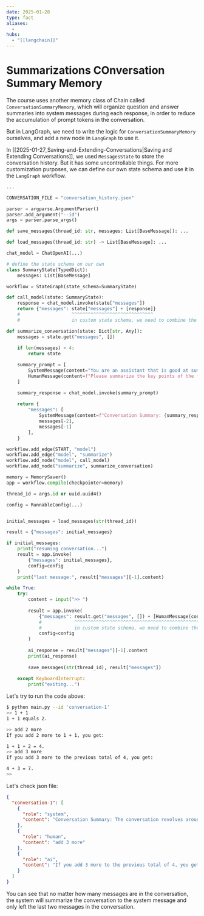 ```yaml
---
date: 2025-01-28
type: fact
aliases:
  -
hubs:
  - "[[langchain]]"
---
```


# Summarizations COnversation Summary Memory

The course uses another memory class of Chain called `ConversationSummaryMemory`, which will organize question and answer summaries into system messages during each response, in order to reduce the accumulation of prompt tokens in the conversation.

But in LangGraph, we need to write the logic for `ConversationSummaryMemory` ourselves, and add a new node in `LangGraph` to use it.

In [[2025-01-27_Saving-and-Extending-Conversations|Saving and Extending Conversations]], we used `MessagesState` to store the conversation history. But it has some uncontrollable things. For more customization purposes, we can define our own state schema and use it in the `LangGraph` workflow.

```py
...

CONVERSATION_FILE = "conversation_history.json"

parser = argparse.ArgumentParser()
parser.add_argument("--id")
args = parser.parse_args()

def save_messages(thread_id: str, messages: List[BaseMessage]): ...

def load_messages(thread_id: str) -> List[BaseMessage]: ...

chat_model = ChatOpenAI(...)

# define the state schema on our own
class SummaryState(TypedDict):
    messages: List[BaseMessage]

workflow = StateGraph(state_schema=SummaryState)

def call_model(state: SummaryState):
    response = chat_model.invoke(state["messages"])
    return {"messages": state["messages"] + [response]}
    #                   ^^^^^^^^^^^^^^^^^^^^^^^^^^^^^^
    #                   in custom state schema, we need to combine the old messages with the new response on our own

def summarize_conversation(state: Dict[str, Any]):
    messages = state.get("messages", [])
    
    if len(messages) < 4:
        return state

    summary_prompt = [
        SystemMessage(content="You are an assistant that is good at summarizing conversations."),
        HumanMessage(content=f"Please summarize the key points of the following conversation:\n{' '.join([m.content for m in messages])}")
    ]

    summary_response = chat_model.invoke(summary_prompt)
    
    return {
        "messages": [
            SystemMessage(content=f"Conversation Summary: {summary_response.content}"),
            messages[-2],
            messages[-1] 
        ],
    }

workflow.add_edge(START, "model")
workflow.add_edge("model", "summarize")
workflow.add_node("model", call_model)
workflow.add_node("summarize", summarize_conversation)

memory = MemorySaver()
app = workflow.compile(checkpointer=memory)

thread_id = args.id or uuid.uuid4()

config = RunnableConfig(...)


initial_messages = load_messages(str(thread_id))

result = {"messages": initial_messages}

if initial_messages:
    print("resuming conversation...")
    result = app.invoke(
        {"messages": initial_messages}, 
        config=config
    )
    print("last message:", result["messages"][-1].content)

while True:
    try:
        content = input(">> ")
        
        result = app.invoke(
            {"messages": result.get("messages", []) + [HumanMessage(content=content)]},
            #            ^^^^^^^^^^^^^^^^^^^^^^^^^^^^^^^^^^^^^^^^^^^^^^^^^^^^^^^^^^^^^
            #            in custom state schema, we need to combine the old messages with the new human message on our own
            config=config
        )
        
        ai_response = result["messages"][-1].content
        print(ai_response)
        
        save_messages(str(thread_id), result["messages"])
        
    except KeyboardInterrupt:
        print("exiting...")
```

Let's try to run the code above:

```sh 
$ python main.py --id 'conversation-1'
>> 1 + 1
1 + 1 equals 2.

>> add 2 more
If you add 2 more to 1 + 1, you get:

1 + 1 + 2 = 4.
>> add 3 more
If you add 3 more to the previous total of 4, you get:

4 + 3 = 7.
>> 
```

Let's check json file:
```json
{
  "conversation-1": [
    {
      "role": "system",
      "content": "Conversation Summary: The conversation revolves around a basic arithmetic problem, starting with the equation 1 + 1, which equals 2. Then, it adds 2 to this total, resulting in 1 + 1 + 2 = 4. Following that, it adds 3 to the total of 4, yielding 4 + 3 = 7."
    },
    {
      "role": "human",
      "content": "add 3 more"
    },
    {
      "role": "ai",
      "content": "If you add 3 more to the previous total of 4, you get:\n\n4 + 3 = 7."
    }
  ]
}
```

You can see that no matter how many messages are in the conversation, the system will summarize the conversation to the system message and only left the last two messages in the conversation.



